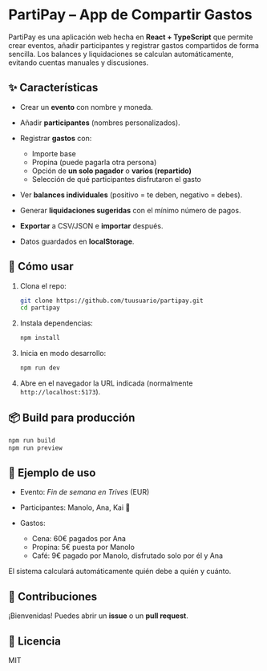 # PartiPay – App de Compartir Gastos

PartiPay es una aplicación web hecha en **React + TypeScript** que permite crear eventos, añadir participantes y registrar gastos compartidos de forma sencilla. Los balances y liquidaciones se calculan automáticamente, evitando cuentas manuales y discusiones.

## ✨ Características

* Crear un **evento** con nombre y moneda.
* Añadir **participantes** (nombres personalizados).
* Registrar **gastos** con:

  * Importe base
  * Propina (puede pagarla otra persona)
  * Opción de **un solo pagador** o **varios (repartido)**
  * Selección de qué participantes disfrutaron el gasto
* Ver **balances individuales** (positivo = te deben, negativo = debes).
* Generar **liquidaciones sugeridas** con el mínimo número de pagos.
* **Exportar** a CSV/JSON e **importar** después.
* Datos guardados en **localStorage**.

## 🚀 Cómo usar

1. Clona el repo:

   ```bash
   git clone https://github.com/tuusuario/partipay.git
   cd partipay
   ```
2. Instala dependencias:

   ```bash
   npm install
   ```
3. Inicia en modo desarrollo:

   ```bash
   npm run dev
   ```
4. Abre en el navegador la URL indicada (normalmente `http://localhost:5173`).

## 📦 Build para producción

```bash
npm run build
npm run preview
```

## 📝 Ejemplo de uso

* Evento: *Fin de semana en Trives* (EUR)
* Participantes: Manolo, Ana, Kai 🐾
* Gastos:

  * Cena: 60€ pagados por Ana
  * Propina: 5€ puesta por Manolo
  * Café: 9€ pagado por Manolo, disfrutado solo por él y Ana

El sistema calculará automáticamente quién debe a quién y cuánto.

## 🤝 Contribuciones

¡Bienvenidas! Puedes abrir un **issue** o un **pull request**.

## 📄 Licencia

MIT
